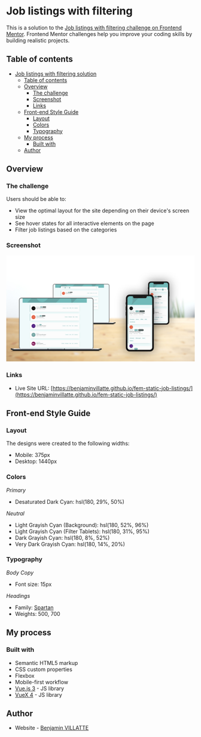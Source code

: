 # Job listings with filtering

This is a solution to the [Job listings with filtering challenge on Frontend Mentor](https://www.frontendmentor.io/challenges/job-listings-with-filtering-ivstIPCt). Frontend Mentor challenges help you improve your coding skills by building realistic projects. 

## Table of contents

- [Job listings with filtering solution](#job-listings-with-filtering-solution)
  - [Table of contents](#table-of-contents)
  - [Overview](#overview)
    - [The challenge](#the-challenge)
    - [Screenshot](#screenshot)
    - [Links](#links)
  - [Front-end Style Guide](#front-end-style-guide)
    - [Layout](#layout)
    - [Colors](#colors)
    - [Typography](#typography)
  - [My process](#my-process)
    - [Built with](#built-with)
  - [Author](#author)


## Overview

### The challenge

Users should be able to:

- View the optimal layout for the site depending on their device's screen size
- See hover states for all interactive elements on the page
- Filter job listings based on the categories

### Screenshot

![](./screenshot.jpg)


### Links

- Live Site URL: [https://benjaminvillatte.github.io/fem-static-job-listings/](https://benjaminvillatte.github.io/fem-static-job-listings/)

## Front-end Style Guide

### Layout

The designs were created to the following widths:

- Mobile: 375px
- Desktop: 1440px

### Colors

_Primary_

- Desaturated Dark Cyan: hsl(180, 29%, 50%)

_Neutral_

- Light Grayish Cyan (Background): hsl(180, 52%, 96%)
- Light Grayish Cyan (Filter Tablets): hsl(180, 31%, 95%)
- Dark Grayish Cyan: hsl(180, 8%, 52%)
- Very Dark Grayish Cyan: hsl(180, 14%, 20%)

### Typography

_Body Copy_

- Font size: 15px

_Headings_

- Family: [Spartan](https://fonts.google.com/specimen/Spartan)
- Weights: 500, 700


## My process

### Built with

- Semantic HTML5 markup
- CSS custom properties
- Flexbox
- Mobile-first workflow
- [Vue.js 3](https://vuejs.org/) - JS library
- [VueX 4](https://vuex.vuejs.org/) - JS library


## Author

- Website - [Benjamin VILLATTE](https://www.benjaminvillatte.fr)

